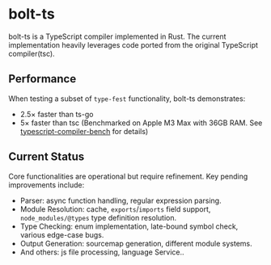 # bolt-ts

bolt-ts is a TypeScript compiler implemented in Rust. The current implementation heavily leverages code ported from the original TypeScript compiler(tsc).

## Performance

When testing a subset of `type-fest` functionality, bolt-ts demonstrates:

- 2.5× faster than ts-go
- 5× faster than tsc
(Benchmarked on Apple M3 Max with 36GB RAM. See [typescript-compiler-bench](https://github.com/bvanjoi/typescript-compiler-bench) for details)

## Current Status

Core functionalities are operational but require refinement. Key pending improvements include:

- Parser: async function handling, regular expression parsing.
- Module Resolution: cache, `exports`/`imports` field support, `node_modules/@types` type definition resolution.
- Type Checking: enum implementation, late-bound symbol check, various edge-case bugs.
- Output Generation: sourcemap generation, different module systems.
- And others: js file processing, language Service..

